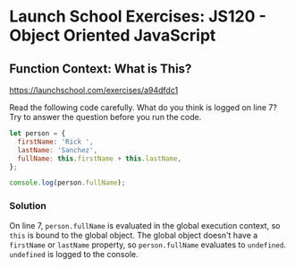 # Launch School Exercises: JS120 - Object Oriented JavaScript

## Function Context: What is This?

<https://launchschool.com/exercises/a94dfdc1>

Read the following code carefully. What do you think is logged on line 7? Try
to answer the question before you run the code.

```js
let person = {
  firstName: 'Rick ',
  lastName: 'Sanchez',
  fullName: this.firstName + this.lastName,
};

console.log(person.fullName);
```

### Solution

On line 7, `person.fullName` is evaluated in the global execution context, so
`this` is bound to the global object. The global object doesn't have a
`firstName` or `lastName` property, so `person.fullName` evaluates to
`undefined`. `undefined` is logged to the console.
